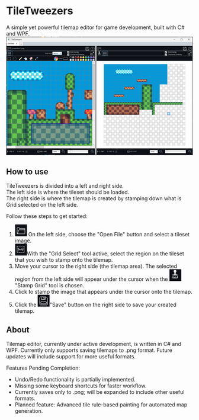 # TileTweezers
A simple yet powerful tilemap editor for game development, built with C# and WPF.
![TileTweezers](TileTweezers.png)  
## How to use
TileTweezers is divided into a left and right side.  
The left side is where the tileset should be loaded.  
The right side is where the tilemap is created by stamping down what is Grid selected on the left side.  

Follow these steps to get started:  

1) ![Open Folder Icon](/TileTweezers/Controls/TileEditorControl/TileEditorImages/openfolder.png) On the left side, choose the "Open File" button and select a tileset image.
2) ![Grid Select Icon](/TileTweezers/Controls/TileEditorControl/TileEditorImages/selectGrid.png)With the "Grid Select" tool active, select the region on the tileset that you wish to stamp onto the tilemap.
3) Move your cursor to the right side (the tilemap area). The selected region from the left side will appear under the cursor when the ![Grid Stamp Icon](/TileTweezers/Controls/TileEditorControl/TileEditorImages/stampgrid.png)"Stamp Grid" tool  is chosen.
4) Click to stamp the image that appears under the cursor onto the tilemap.
5) Click the ![Save Icon](/TileTweezers/Controls/TileEditorControl/TileEditorImages/save.png)"Save" button  on the right side to save your created tilemap.

## About 
Tilemap editor, currently under active development, is written in C# and WPF.
Currently only supports saving tilemaps to .png format. Future updates will include support for more useful formats.

Features Pending Completion:
* Undo/Redo functionality is partially implemented.
* Missing some keyboard shortcuts for faster workflow.
* Currently saves only to .png; will be expanded to include other useful formats.
* Planned feature: Advanced tile rule-based painting for automated map generation.

